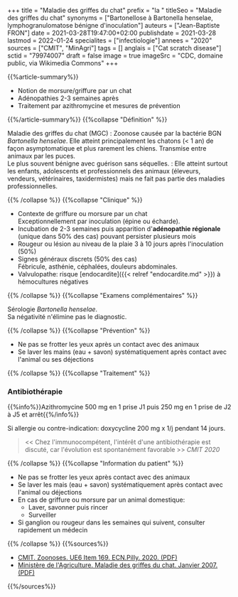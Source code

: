 +++
title = "Maladie des griffes du chat"
prefix = "la "
titleSeo = "Maladie des griffes du chat"
synonyms = ["Bartonellose à Bartonella henselae, lymphogranulomatose bénigne d'inoculation"]
auteurs = ["Jean-Baptiste FRON"]
date = 2021-03-28T19:47:00+02:00
publishdate = 2021-03-28
lastmod = 2022-01-24
specialites = ["infectiologie"]
annees = "2020"
sources = ["CMIT", "MinAgri"]
tags = []
anglais = ["Cat scratch disease"]
sctid = "79974007"
draft = false
image = true
imageSrc = "CDC, domaine public, via Wikimedia Commons"
+++

{{%article-summary%}}

- Notion de morsure/griffure par un chat
- Adénopathies 2-3 semaines après
- Traitement par azithromycine et mesures de prévention

{{%/article-summary%}}
{{%collapse "Définition" %}}

Maladie des griffes du chat (MGC)
: Zoonose causée par la bactérie BGN *Bartonella henselae*. Elle atteint principalement les chatons (< 1 an) de façon asymptomatique et plus rarement les chiens. Transmise entre animaux par les puces.  
Le plus souvent bénigne avec guérison sans séquelles.
: Elle atteint surtout les enfants, adolescents et professionnels des animaux (éleveurs, vendeurs, vétérinaires, taxidermistes) mais ne fait pas partie des maladies professionnelles.

{{% /collapse %}}
{{%collapse "Clinique" %}}

- Contexte de griffure ou morsure par un chat  
Exceptionnellement par inoculation (épine ou écharde).
- Incubation de 2-3 semaines puis apparition d'**adénopathie régionale** (unique dans 50% des cas) pouvant persister plusieurs mois
- Rougeur ou lésion au niveau de la plaie 3 à 10 jours après l'inoculation (50%)
- Signes généraux discrets (50% des cas)  
Fébricule, asthénie, céphalées, douleurs abdominales.
- Valvulopathe: risque [endocardite]({{< relref "endocardite.md" >}}) à hémocultures négatives

{{% /collapse %}}
{{%collapse "Examens complémentaires" %}}

Sérologie *Bartonella henselae*.  
Sa négativité n'élimine pas le diagnostic.

{{% /collapse %}}
{{%collapse "Prévention" %}}

- Ne pas se frotter les yeux après un contact avec des animaux
- Se laver les mains (eau + savon) systématiquement après contact avec l'animal ou ses déjections

{{% /collapse %}}
{{%collapse "Traitement" %}}

### Antibiothérapie

{{%info%}}Azithromycine 500 mg en 1 prise J1 puis 250 mg en 1 prise de J2 à J5 et arrêt{{%/info%}}

Si allergie ou contre-indication: doxycycline 200 mg x 1/j pendant 14 jours.

> << Chez l'immunocompétent, l'intérêt d'une antibiothérapie est discuté, car l'évolution est spontanément favorable >> *CMIT 2020*

{{% /collapse %}}
{{%collapse "Information du patient" %}}

- Ne pas se frotter les yeux après contact avec des animaux
- Se laver les mais (eau + savon) systématiquement après contact avec l'animal ou déjections
- En cas de griffure ou morsure par un animal domestique:
  - Laver, savonner puis rincer
  - Surveiller
- Si ganglion ou rougeur dans les semaines qui suivent, consulter rapidement un médecin

{{% /collapse %}}
{{%sources%}}

- [CMIT. Zoonoses. UE6 Item 169. ECN.Pilly. 2020. (PDF)](https://www.infectiologie.com/UserFiles/File/formation/ecn-pilly-2020/ecn-2020-ue6-169-nb.pdf)
- [Ministère de l'Agriculture. Maladie des griffes du chat. Janvier 2007. (PDF)](https://agriculture.gouv.fr/sites/minagri/files/documents/pdf/griffes_chat090107.pdf)

{{%/sources%}}
